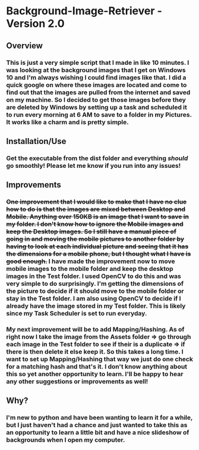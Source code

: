 # Background-Image-Retriever - Version 2.0

## Overview

### This is just a very simple script that I made in like 10 minutes. I was looking at the background images that I get on Windows 10 and I'm always wishing I could find images like that. I did a quick google on where these images are located and come to find out that the images are pulled from the internet and saved on my machine. So I decided to get those images before they are deleted by Windows by setting up a task and scheduled it to run every morning at 6 AM to save to a folder in my Pictures. It works like a charm and is pretty simple.

## Installation/Use

### Get the executable from the dist folder and everything **_should_** go smoothly! Please let me know if you run into any issues!

## Improvements

### ~~One improvement that I would like to make that I have no clue how to do is that the images are mixed between Desktop and Mobile. Anything over 150KB is an image that I want to save in my folder. I don't know how to ignore the Mobile images and keep the Desktop images. So I still have a manual piece of going in and moving the mobile pictures to another folder by having to look at each individual picture and seeing that it has the dimensions for a mobile phone, but I thought what I have is good enough.~~ I have made the improvement now to move mobile images to the mobile folder and keep the desktop images in the Test folder. I used OpenCV to do this and was very simple to do surprisingly. I'm getting the dimensions of the picture to decide if it should move to the mobile folder or stay in the Test folder. I am also using OpenCV to decide if I already have the image stored in my Test folder. This is likely since my Task Scheduler is set to run everyday. 

### My next improvement will be to add Mapping/Hashing. As of right now I take the image from the Assets folder => go through each image in the Test folder to see if their is a duplicate => if there is then delete it else keep it. So this takes a long time. I want to set up Mapping/Hashing that way we just do one check for a matching hash and that's it. I don't know anything about this so yet another opportunity to learn. I'll be happy to hear any other suggestions or improvements as well!

## Why?

### I'm new to python and have been wanting to learn it for a while, but I just haven't had a chance and just wanted to take this as an opportunity to learn a little bit and have a nice slideshow of backgrounds when I open my computer.
